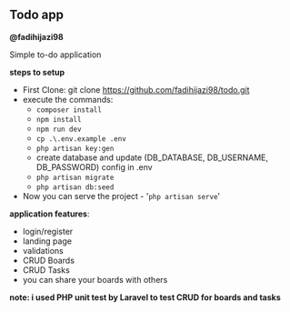 
## Todo app
**@fadihijazi98**

Simple to-do application

**steps to setup**

- First Clone: git clone https://github.com/fadihijazi98/todo.git
- execute the commands:
    - `composer install`
    - `npm install`
    - `npm run dev`
    -  `cp .\.env.example .env`
    - `php artisan key:gen`
    - create database and update (DB_DATABASE, DB_USERNAME, DB_PASSWORD) config in .env
    - `php artisan migrate`
    - `php artisan db:seed`
- Now you can serve the project - '`php artisan serve`'

**application features**:

- login/register
- landing page
- validations
- CRUD Boards
- CRUD Tasks
- you can share your boards with others

**note: i used PHP unit test by Laravel to test CRUD for boards and tasks**


